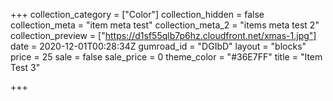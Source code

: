 +++
collection_category = ["Color"]
collection_hidden = false
collection_meta = "item meta test"
collection_meta_2 = "items meta test 2"
collection_preview = ["https://d1sf55qlb7p6hz.cloudfront.net/xmas-1.jpg"]
date = 2020-12-01T00:28:34Z
gumroad_id = "DGIbD"
layout = "blocks"
price = 25
sale = false
sale_price = 0
theme_color = "#36E7FF"
title = "Item Test 3"

+++
